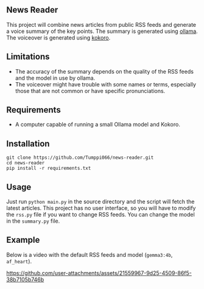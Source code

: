 ## News Reader

This project will combine news articles from public RSS feeds and generate a voice summary of the key points. The summary is generated using [ollama](https://ollama.com/). The voiceover is generated using [kokoro](https://github.com/hexgrad/kokoro).

## Limitations
- The accuracy of the summary depends on the quality of the RSS feeds and the model in use by ollama.
- The voiceover might have trouble with some names or terms, especially those that are not common or have specific pronunciations.

## Requirements
- A computer capable of running a small Ollama model and Kokoro.

## Installation
```
git clone https://github.com/Tumppi066/news-reader.git
cd news-reader
pip install -r requirements.txt
```

## Usage
Just run `python main.py` in the source directory and the script will fetch the latest articles. This project has no user interface, so you will have to modify the `rss.py` file if you want to change RSS feeds. You can change the model in the `summary.py` file.

## Example
Below is a video with the default RSS feeds and model (`gemma3:4b`, `af_heart`).

https://github.com/user-attachments/assets/21559967-9d25-4509-86f5-38b7105b746b

